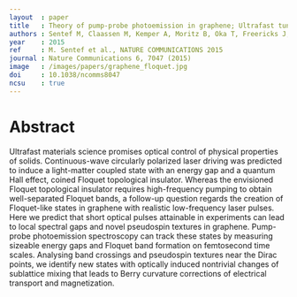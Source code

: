 ```yaml
---
layout  : paper
title   : Theory of pump-probe photoemission in graphene; Ultrafast tuning of Floquet bands and local pseudospin textures
authors : Sentef M, Claassen M, Kemper A, Moritz B, Oka T, Freericks J, Devereaux T
year    : 2015
ref     : M. Sentef et al., NATURE COMMUNICATIONS 2015
journal : Nature Communications 6, 7047 (2015)
image   : /images/papers/graphene_floquet.jpg
doi     : 10.1038/ncomms8047
ncsu    : true
---
```


# Abstract

Ultrafast materials science promises optical control of physical properties of solids. Continuous-wave circularly polarized laser driving was predicted to induce a light-matter coupled state with an energy gap and a quantum Hall effect, coined Floquet topological insulator. Whereas the envisioned Floquet topological insulator requires high-frequency pumping to obtain well-separated Floquet bands, a follow-up question regards the creation of Floquet-like states in graphene with realistic low-frequency laser pulses. Here we predict that short optical pulses attainable in experiments can lead to local spectral gaps and novel pseudospin textures in graphene. Pump-probe photoemission spectroscopy can track these states by measuring sizeable energy gaps and Floquet band formation on femtosecond time scales. Analysing band crossings and pseudospin textures near the Dirac points, we identify new states with optically induced nontrivial changes of sublattice mixing that leads to Berry curvature corrections of electrical transport and magnetization.
